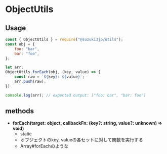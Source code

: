 # ObjectUtils
## Usage
```js
const { ObjectUtils } = require("@suzuki3jp/utils");
const obj = {
    foo: "bar",
    bar: "foo",
};

let arr;
ObjectUtils.forEach(obj, (key, value) => {
    const raw = `${key}: ${value}`;
    arr.push(raw);
})

console.log(arr); // expected output: ["foo: bar", "bar: foo"]
```
## methods
- **forEach(target: object, callbackFn: (key?: string, value?: unknown) => void)**
    - static
    - オブジェクトのkey, valueの各セットに対して関数を実行する
    - Array#forEachのような